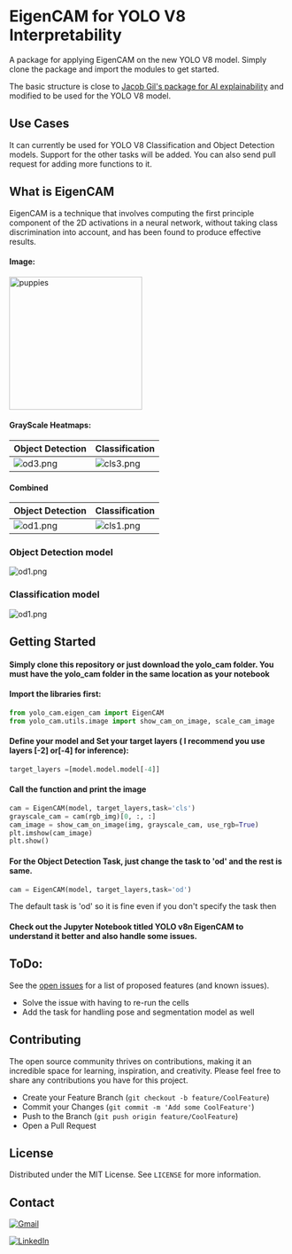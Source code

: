 
# EigenCAM for YOLO V8 Interpretability

A package for applying EigenCAM on the new YOLO V8 model. Simply clone the package and import the modules to get started.

The basic structure is close to [Jacob Gil's package for AI explainability](https://github.com/jacobgil/pytorch-grad-cam) and modified to be used for the YOLO V8 model.




## Use Cases 

It can currently be used for YOLO V8 Classification and Object Detection models. Support for the other tasks will be added. You can also send pull request for adding more functions to it.

## What is EigenCAM
EigenCAM is a technique that involves computing the first principle component of the 2D activations in a neural network, without taking class discrimination into account, and has been found to produce effective results.

#### Image:

<img src="images/puppies.jpg" alt="puppies" width="240" height="240">


#### GrayScale Heatmaps:

| Object Detection  | Classification  |
| -------- | -------- |
| ![od3.png](images/od3.png)  | ![cls3.png](images/cls3.png) |

#### Combined

| Object Detection  | Classification  |
| -------- | -------- |
| ![od1.png](images/od1.png)  | ![cls1.png](images/cls1.png) |

### Object Detection model
![od1.png](images/od2.png)

### Classification model
![od1.png](images/cls2.png)



## Getting Started

#### Simply clone this repository or just download the yolo_cam folder. You must have the yolo_cam folder in the same location as your notebook

#### Import the libraries first:
```python
from yolo_cam.eigen_cam import EigenCAM
from yolo_cam.utils.image import show_cam_on_image, scale_cam_image
```

#### Define your model and Set your target layers ( I recommend you use layers [-2] or[-4] for inference):

```python
target_layers =[model.model.model[-4]]
```

#### Call the function and print the image

```python
cam = EigenCAM(model, target_layers,task='cls')
grayscale_cam = cam(rgb_img)[0, :, :]
cam_image = show_cam_on_image(img, grayscale_cam, use_rgb=True)
plt.imshow(cam_image)
plt.show()
```

#### For the Object Detection Task, just change the task to 'od' and the rest is same.

```python
cam = EigenCAM(model, target_layers,task='od')
```
The default task is 'od' so it is fine even if you don't specify the task then

#### Check out the Jupyter Notebook titled YOLO v8n EigenCAM to understand it better and also handle some issues.


## ToDo:

See the [open issues](https://github.com/rigvedrs/Yolo-V8-CAM/issues) for a list of proposed features (and known issues).

- Solve the issue with having to re-run the cells
- Add the task for handling pose and segmentation model as well




## Contributing

The open source community thrives on contributions, making it an incredible space for learning, inspiration, and creativity. Please feel free to share any contributions you have for this project.

-  Create your Feature Branch (`git checkout -b feature/CoolFeature`)
-  Commit your Changes (`git commit -m 'Add some CoolFeature'`)
-  Push to the Branch (`git push origin feature/CoolFeature`)
-  Open a Pull Request



## License

Distributed under the MIT License. See `LICENSE` for more information.
## Contact
[![Gmail](https://img.shields.io/badge/Gmail-D14836?style=for-the-badge&logo=gmail&logoColor=white "My email ID")](mailto:rigvedrs@gmail.com)

[![LinkedIn](https://img.shields.io/badge/LinkedIn-0077B5?style=for-the-badge&logo=linkedin&logoColor=white "Visit my LinkedIn profile")](https://www.linkedin.com/in/rigvedrs/)



